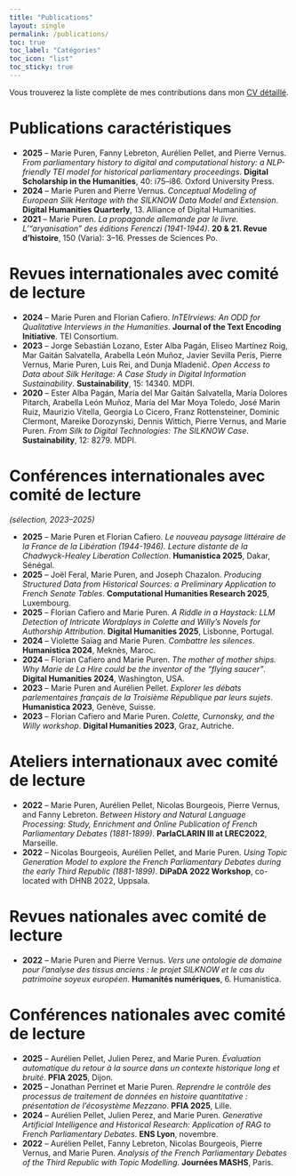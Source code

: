 ```yaml
---
title: "Publications"
layout: single
permalink: /publications/
toc: true
toc_label: "Catégories"
toc_icon: "list"
toc_sticky: true
---
```


Vous trouverez la liste complète de mes contributions dans mon [CV détaillé](https://mpuren.github.io/cv/).

# Publications caractéristiques

* **2025** – Marie Puren, Fanny Lebreton, Aurélien Pellet, and Pierre Vernus. *From parliamentary history to digital and computational history: a NLP-friendly TEI model for historical parliamentary proceedings*. **Digital Scholarship in the Humanities**, 40: i75–i86. Oxford University Press.
* **2024** – Marie Puren and Pierre Vernus. *Conceptual Modeling of European Silk Heritage with the SILKNOW Data Model and Extension*. **Digital Humanities Quarterly**, 13. Alliance of Digital Humanities.
* **2021** – Marie Puren. *La propagande allemande par le livre. L’“aryanisation” des éditions Ferenczi (1941-1944)*. **20 & 21. Revue d’histoire**, 150 (Varia): 3–16. Presses de Sciences Po.

# Revues internationales avec comité de lecture

* **2024** – Marie Puren and Florian Cafiero. *InTEIrviews: An ODD for Qualitative Interviews in the Humanities*. **Journal of the Text Encoding Initiative**. TEI Consortium.
* **2023** – Jorge Sebastián Lozano, Ester Alba Pagán, Eliseo Martínez Roig, Mar Gaitán Salvatella, Arabella León Muñoz, Javier Sevilla Peris, Pierre Vernus, Marie Puren, Luis Rei, and Dunja Mladenič. *Open Access to Data about Silk Heritage: A Case Study in Digital Information Sustainability*. **Sustainability**, 15: 14340. MDPI.
* **2020** – Ester Alba Pagán, María del Mar Gaitán Salvatella, María Dolores Pitarch, Arabella León Muñoz, María del Mar Moya Toledo, José Marin Ruiz, Maurizio Vitella, Georgia Lo Cicero, Franz Rottensteiner, Dominic Clermont, Mareike Dorozynski, Dennis Wittich, Pierre Vernus, and Marie Puren. *From Silk to Digital Technologies: The SILKNOW Case*. **Sustainability**, 12: 8279. MDPI.


# Conférences internationales avec comité de lecture

*(sélection, 2023–2025)*

* **2025** – Marie Puren et Florian Cafiero. *Le nouveau paysage littéraire de la France de la Libération (1944-1946). Lecture distante de la Chadwyck-Healey Liberation Collection*. **Humanistica 2025**, Dakar, Sénégal.
* **2025** – Joël Feral, Marie Puren, and Joseph Chazalon. *Producing Structured Data from Historical Sources: a Preliminary Application to French Senate Tables*. **Computational Humanities Research 2025**, Luxembourg.
* **2025** – Florian Cafiero and Marie Puren. *A Riddle in a Haystack: LLM Detection of Intricate Wordplays in Colette and Willy’s Novels for Authorship Attribution*. **Digital Humanities 2025**, Lisbonne, Portugal.
* **2024** – Violette Saïag and Marie Puren. *Combattre les silences*. **Humanistica 2024**, Meknès, Maroc.
* **2024** – Florian Cafiero and Marie Puren. *The mother of mother ships. Why Marie de La Hire could be the inventor of the “flying saucer”*. **Digital Humanities 2024**, Washington, USA.
* **2023** – Marie Puren and Aurélien Pellet. *Explorer les débats parlementaires français de la Troisième République par leurs sujets*. **Humanistica 2023**, Genève, Suisse.
* **2023** – Florian Cafiero and Marie Puren. *Colette, Curnonsky, and the Willy workshop*. **Digital Humanities 2023**, Graz, Autriche.

# Ateliers internationaux avec comité de lecture

* **2022** – Marie Puren, Aurélien Pellet, Nicolas Bourgeois, Pierre Vernus, and Fanny Lebreton. *Between History and Natural Language Processing: Study, Enrichment and Online Publication of French Parliamentary Debates (1881-1899)*. **ParlaCLARIN III at LREC2022**, Marseille.
* **2022** – Nicolas Bourgeois, Aurélien Pellet, and Marie Puren. *Using Topic Generation Model to explore the French Parliamentary Debates during the early Third Republic (1881-1899)*. **DiPaDA 2022 Workshop**, co-located with DHNB 2022, Uppsala.

# Revues nationales avec comité de lecture

* **2022** – Marie Puren and Pierre Vernus. *Vers une ontologie de domaine pour l’analyse des tissus anciens : le projet SILKNOW et le cas du patrimoine soyeux européen*. **Humanités numériques**, 6. Humanistica.

# Conférences nationales avec comité de lecture

* **2025** – Aurélien Pellet, Julien Perez, and Marie Puren. *Évaluation automatique du retour à la source dans un contexte historique long et bruité*. **PFIA 2025**, Dijon.
* **2025** – Jonathan Perrinet et Marie Puren. *Reprendre le contrôle des processus de traitement de données en histoire quantitative : présentation de l’écosystème Mezzano*. **PFIA 2025**, Lille.
* **2024** – Aurélien Pellet, Julien Perez, and Marie Puren. *Generative Artificial Intelligence and Historical Research: Application of RAG to French Parliamentary Debates*. **ENS Lyon**, novembre.
* **2022** – Aurélien Pellet, Fanny Lebreton, Nicolas Bourgeois, Pierre Vernus, and Marie Puren. *Analysis of the French Parliamentary Debates of the Third Republic with Topic Modelling*. **Journées MASHS**, Paris.
